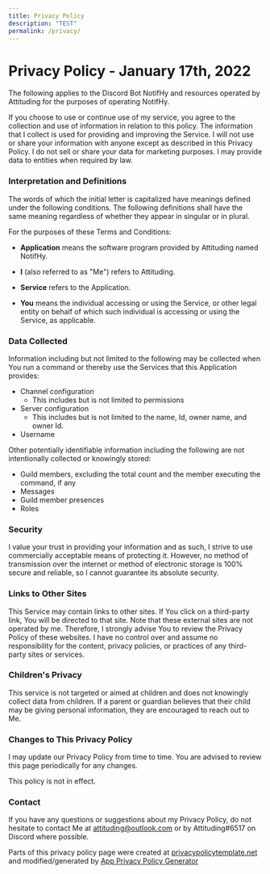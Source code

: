 ```yaml
---
title: Privacy Policy
description: "TEST"
permalink: /privacy/
---
```

# Privacy Policy - January 17th, 2022
The following applies to the Discord Bot NotifHy and resources operated by Attituding for the purposes of operating NotifHy.

If you choose to use or continue use of my service, you agree to the collection and use of information in relation to this policy. The information that I collect is used for providing and improving the Service. I will not use or share your information with anyone except as described in this Privacy Policy. I do not sell or share your data for marketing purposes. I may provide data to entities when required by law.

### Interpretation and Definitions

The words of which the initial letter is capitalized have meanings defined under the following conditions. The following definitions shall have the same meaning regardless of whether they appear in singular or in plural.

For the purposes of these Terms and Conditions:

*   **Application** means the software program provided by Attituding named NotifHy.
    
*   **I** (also referred to as "Me") refers to Attituding.
    
*   **Service** refers to the Application.
    
*   **You** means the individual accessing or using the Service, or other legal entity on behalf of which such individual is accessing or using the Service, as applicable.

### Data Collected
Information including but not limited to the following may be collected when You run a command or thereby use the Services that this Application provides:
  - Channel configuration
    - This includes but is not limited to permissions
  - Server configuration
    - This includes but is not limited to the name, Id, owner name, and owner Id.
  - Username

Other potentially identifiable information including the following are not intentionally collected or knowingly stored:
  - Guild members, excluding the total count and the member executing the command, if any
  - Messages
  - Guild member presences
  - Roles

### Security
I value your trust in providing your information and as such, I strive to use commercially acceptable means of protecting it. However, no method of transmission over the internet or method of electronic storage is 100% secure and reliable, so I cannot guarantee its absolute security.

### Links to Other Sites
This Service may contain links to other sites. If You click on a third-party link, You will be directed to that site. Note that these external sites are not operated by me. Therefore, I strongly advise You to review the Privacy Policy of these websites. I have no control over and assume no responsibility for the content, privacy policies, or practices of any third-party sites or services.

### Children's Privacy
This service is not targeted or aimed at children and does not knowingly collect data from children. If a parent or guardian believes that their child may be giving personal information, they are encouraged to reach out to Me.

### Changes to This Privacy Policy
I may update our Privacy Policy from time to time. You are advised to review this page periodically for any changes.

This policy is not in effect.

### Contact
If you have any questions or suggestions about my Privacy Policy, do not hesitate to contact Me at attituding@outlook.com or by Attituding#6517 on Discord where possible.

Parts of this privacy policy page were created at [privacypolicytemplate.net](https://privacypolicytemplate.net) and modified/generated by [App Privacy Policy Generator](https://app-privacy-policy-generator.nisrulz.com/)
